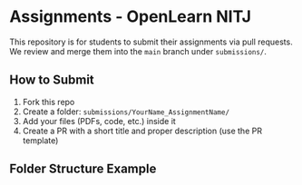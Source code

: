 # Assignments - OpenLearn NITJ

This repository is for students to submit their assignments via pull requests. 
We review and merge them into the `main` branch under `submissions/`.

## How to Submit

1. Fork this repo
2. Create a folder: `submissions/YourName_AssignmentName/`
3. Add your files (PDFs, code, etc.) inside it
4. Create a PR with a short title and proper description (use the PR template)

## Folder Structure Example
